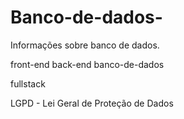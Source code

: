 # Banco-de-dados-
Informações sobre banco de dados.

front-end
back-end
banco-de-dados

fullstack

LGPD - Lei Geral de Proteção de Dados
